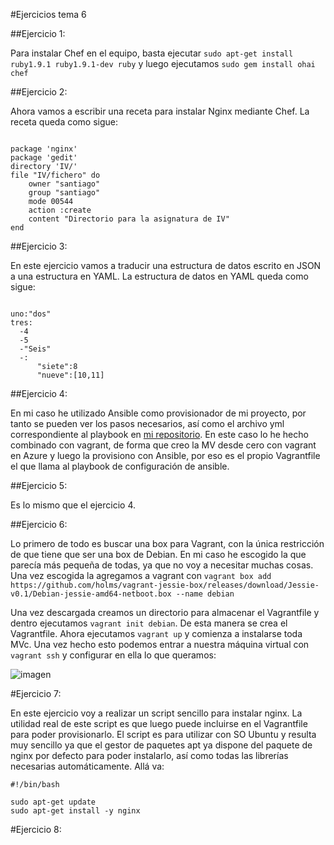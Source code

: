 #Ejercicios tema 6

##Ejercicio 1:

Para instalar Chef en el equipo, basta ejecutar `sudo apt-get install ruby1.9.1 ruby1.9.1-dev ruby` y luego ejecutamos `sudo gem install ohai chef`

##Ejercicio 2:

Ahora vamos a escribir una receta para instalar Nginx mediante Chef. La receta queda como sigue:

```

package 'nginx'
package 'gedit'
directory 'IV/'
file "IV/fichero" do
	owner "santiago"
	group "santiago"
	mode 00544
	action :create
	content "Directorio para la asignatura de IV"
end

```

##Ejercicio 3:

En este ejercicio vamos a traducir una estructura de datos escrito en JSON a una estructura en YAML. La estructura de datos en YAML queda como sigue:

```

uno:"dos"
tres:
  -4
  -5
  -"Seis"
  -:
      "siete":8
      "nueve":[10,11]

```

##Ejercicio 4:

En mi caso he utilizado Ansible como provisionador de mi proyecto, por tanto se pueden ver los pasos necesarios, así como el archivo yml correspondiente al playbook en [mi repositorio](https://github.com/santidediego/Landscapes). En este caso lo he hecho combinado con vagrant, de forma que creo la MV desde cero con vagrant en Azure y luego la provisiono con Ansible, por eso es el propio Vagrantfile el que llama al playbook de configuración de ansible.

##Ejercicio 5:

Es lo mismo que el ejercicio 4.

##Ejercicio 6:

Lo primero de todo es buscar una box para Vagrant, con la única restricción de que tiene que ser una box de Debian. En mi caso he escogido la que parecía más pequeña de todas, ya que no voy a necesitar muchas cosas. Una vez escogida la agregamos a vagrant con `vagrant box add https://github.com/holms/vagrant-jessie-box/releases/download/Jessie-v0.1/Debian-jessie-amd64-netboot.box --name debian`

Una vez descargada creamos un directorio para almacenar el Vagrantfile y dentro ejecutamos `vagrant init debian`. De esta manera se crea el Vagrantfile. Ahora ejecutamos `vagrant up` y comienza a instalarse toda MVc. Una vez hecho esto podemos entrar a nuestra máquina virtual con `vagrant ssh` y configurar en ella lo que queramos:

![imagen](http://i864.photobucket.com/albums/ab201/Santiago_de_Diego/Captura%20de%20pantalla%20de%202016-01-05%20184912_zps5w07pota.png)

#Ejercicio 7:

En este ejercicio voy a realizar un script sencillo para instalar nginx. La utilidad real de este script es que luego puede incluirse en el Vagrantfile para poder provisionarlo. El script es para utilizar con SO Ubuntu y resulta muy sencillo ya que el gestor de paquetes apt ya dispone del paquete de nginx por defecto para poder instalarlo, así como todas las librerías necesarias automáticamente.  Allá va:

```
#!/bin/bash

sudo apt-get update
sudo apt-get install -y nginx

```

#Ejercicio 8:

